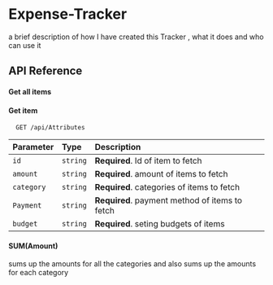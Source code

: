 # Expense-Tracker
a brief description of how I have created this Tracker , what it does and who can use it
## API Reference

#### Get all items


#### Get item

```http
  GET /api/Attributes
```

| Parameter | Type     | Description                       |
| :-------- | :------- | :-------------------------------- |
| `id`      | `string` | **Required**. Id of item to fetch |
| `amount`      | `string` | **Required**. amount of items to fetch |
| `category`      | `string` | **Required**. categories of items to fetch |
| `Payment`      | `string` | **Required**. payment method of items to fetch |
| `budget`      | `string` | **Required**. seting budgets of items |

#### SUM(Amount)

sums up the amounts for all the categories and also sums up the amounts for each category
